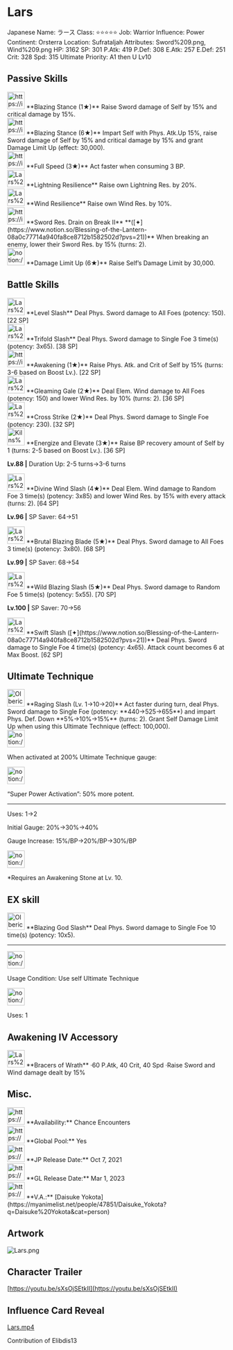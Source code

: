 # Lars

Japanese Name: ラース
Class: ⭐️⭐️⭐️⭐️⭐️
Job: Warrior
Influence: Power
Continent: Orsterra
Location: Sufrataljah
Attributes: Sword%209.png, Wind%209.png
HP: 3162
SP: 301
P.Atk: 419
P.Def: 308
E.Atk: 257
E.Def: 251
Crit: 328
Spd: 315
Ultimate Priority: A1 then U Lv10

## Passive Skills

<aside>
<img src="https://img.game8.jp/6930266/9ef4013c2fd6d1186affdaf752e9e693.png/show" alt="https://img.game8.jp/6930266/9ef4013c2fd6d1186affdaf752e9e693.png/show" width="40px" /> **Blazing Stance (1★)**
Raise Sword damage of Self by 15% and critical damage by 15%.

<aside>
<img src="https://img.game8.jp/6930266/9ef4013c2fd6d1186affdaf752e9e693.png/show" alt="https://img.game8.jp/6930266/9ef4013c2fd6d1186affdaf752e9e693.png/show" width="40px" /> **Blazing Stance (6★)**
Impart Self with Phys. Atk.Up 15%, raise Sword damage of Self by 15% and critical damage by 15% and grant Damage Limit Up (effect: 30,000).

</aside>

</aside>

<aside>
<img src="https://img.game8.jp/6930238/9679633cc0a9363d1edd222b4a276aba.png/show" alt="https://img.game8.jp/6930238/9679633cc0a9363d1edd222b4a276aba.png/show" width="40px" /> **Full Speed (3★)**
Act faster when consuming 3 BP.

</aside>

<aside>
<img src="Lars%209abcb7e17ebc454689d3325b6d2fb9b9/Lightning_Resilience.png" alt="Lars%209abcb7e17ebc454689d3325b6d2fb9b9/Lightning_Resilience.png" width="40px" /> **Lightning Resilience**
Raise own Lightning Res. by 20%.

</aside>

<aside>
<img src="Lars%209abcb7e17ebc454689d3325b6d2fb9b9/Wind_Resilience.png" alt="Lars%209abcb7e17ebc454689d3325b6d2fb9b9/Wind_Resilience.png" width="40px" /> **Wind Resilience**
Raise own Wind Res. by 10%.

</aside>

<aside>
<img src="https://img.game8.jp/6523346/f4f1488d815a7e5ed01daed6217b6afb.jpeg/show" alt="https://img.game8.jp/6523346/f4f1488d815a7e5ed01daed6217b6afb.jpeg/show" width="40px" /> **Sword Res. Drain on Break II** **([✦](https://www.notion.so/Blessing-of-the-Lantern-08a0c77714a940fa8ce8712b1582502d?pvs=21))**
When breaking an enemy, lower their Sword Res. by 15% (turns: 2).

</aside>

<aside>
<img src="notion://custom_emoji/2482af5e-3bb7-4af8-a110-df4150e44521/17debbc6-5396-80a6-933a-007af3a7f551" alt="notion://custom_emoji/2482af5e-3bb7-4af8-a110-df4150e44521/17debbc6-5396-80a6-933a-007af3a7f551" width="40px" /> **Damage Limit Up (6★)**
Raise Self’s Damage Limit by 30,000.

</aside>

## Battle Skills

<aside>
<img src="Lars%209abcb7e17ebc454689d3325b6d2fb9b9/Sword.png" alt="Lars%209abcb7e17ebc454689d3325b6d2fb9b9/Sword.png" width="40px" /> **Level Slash**
Deal Phys. Sword damage to All Foes (potency: 150). [22 SP]

</aside>

<aside>
<img src="Lars%209abcb7e17ebc454689d3325b6d2fb9b9/Sword%201.png" alt="Lars%209abcb7e17ebc454689d3325b6d2fb9b9/Sword%201.png" width="40px" /> **Trifold Slash**
Deal Phys.  Sword damage to Single Foe 3 time(s) (potency: 3x65). [38 SP]

</aside>

<aside>
<img src="https://img.game8.jp/6909195/fb1af3b553f4112d4403e0f7452fd2a2.png/show" alt="https://img.game8.jp/6909195/fb1af3b553f4112d4403e0f7452fd2a2.png/show" width="40px" /> **Awakening (1★)**
Raise Phys. Atk. and Crit of Self by 15% (turns: 3-6 based on Boost Lv.). [22 SP]

</aside>

<aside>
<img src="Lars%209abcb7e17ebc454689d3325b6d2fb9b9/Wind.png" alt="Lars%209abcb7e17ebc454689d3325b6d2fb9b9/Wind.png" width="40px" /> **Gleaming Gale (2★)**
Deal Elem. Wind damage to All Foes (potency: 150) and lower Wind Res. by 10% (turns: 2). [36 SP]

</aside>

<aside>
<img src="Lars%209abcb7e17ebc454689d3325b6d2fb9b9/Sword%202.png" alt="Lars%209abcb7e17ebc454689d3325b6d2fb9b9/Sword%202.png" width="40px" /> **Cross Strike (2★)**
Deal Phys. Sword damage to Single Foe (potency: 230). [32 SP]

</aside>

<aside>
<img src="Kilns%202e179d6832b2405494c233b747f4b824/BP_Recovery.png" alt="Kilns%202e179d6832b2405494c233b747f4b824/BP_Recovery.png" width="40px" /> **Energize and Elevate (3★)**
Raise BP recovery amount of Self by 1 (turns: 2-5 based on Boost Lv.). [36 SP]

**Lv.88 |** Duration Up: 2-5 turns→3-6 turns

</aside>

<aside>
<img src="Lars%209abcb7e17ebc454689d3325b6d2fb9b9/Wind%201.png" alt="Lars%209abcb7e17ebc454689d3325b6d2fb9b9/Wind%201.png" width="40px" /> **Divine Wind Slash (4★)**
Deal Elem. Wind damage to Random Foe 3 time(s) (potency: 3x85) and lower Wind Res. by 15% with every attack (turns: 2). [64 SP]

**Lv.96 |** SP Saver: 64→51

</aside>

<aside>
<img src="Lars%209abcb7e17ebc454689d3325b6d2fb9b9/Sword%203.png" alt="Lars%209abcb7e17ebc454689d3325b6d2fb9b9/Sword%203.png" width="40px" /> **Brutal Blazing Blade (5★)**
Deal Phys. Sword damage to All Foes 3 time(s) (potency: 3x80). [68 SP]

**Lv.99 |** SP Saver: 68→54

</aside>

<aside>
<img src="Lars%209abcb7e17ebc454689d3325b6d2fb9b9/Sword%204.png" alt="Lars%209abcb7e17ebc454689d3325b6d2fb9b9/Sword%204.png" width="40px" /> **Wild Blazing Slash (5★)**
Deal Phys. Sword damage to Random Foe 5 time(s) (potency: 5x55). [70 SP]

**Lv.100 |** SP Saver: 70→56

</aside>

<aside>
<img src="Lars%209abcb7e17ebc454689d3325b6d2fb9b9/Sword%204.png" alt="Lars%209abcb7e17ebc454689d3325b6d2fb9b9/Sword%204.png" width="40px" /> **Swift Slash ([✦](https://www.notion.so/Blessing-of-the-Lantern-08a0c77714a940fa8ce8712b1582502d?pvs=21))**
Deal Phys. Sword damage to Single Foe 4 time(s) (potency: 4x65). Attack count becomes 6 at Max Boost. [62 SP]

</aside>

## Ultimate Technique

<aside>
<img src="Olberic%20042d570f89724450960dad310c49cd7a/Sword%203.png" alt="Olberic%20042d570f89724450960dad310c49cd7a/Sword%203.png" width="40px" /> **Raging Slash (Lv. 1→10→20)**
Act faster during turn, deal Phys. Sword damage to Single Foe (potency: **440→525→655**) and impart Phys. Def. Down **5%→10%→15%** (turns: 2). Grant Self Damage Limit Up when using this Ultimate Technique (effect: 100,000).

<aside>
<img src="notion://custom_emoji/2482af5e-3bb7-4af8-a110-df4150e44521/137ebbc6-5396-80a2-a199-007a067e9993" alt="notion://custom_emoji/2482af5e-3bb7-4af8-a110-df4150e44521/137ebbc6-5396-80a2-a199-007a067e9993" width="40px" />

When activated at 200% Ultimate Technique gauge:

<aside>
<img src="notion://custom_emoji/2482af5e-3bb7-4af8-a110-df4150e44521/193ebbc6-5396-8035-8eea-007a52e85f9d" alt="notion://custom_emoji/2482af5e-3bb7-4af8-a110-df4150e44521/193ebbc6-5396-8035-8eea-007a52e85f9d" width="40px" />

“Super Power Activation”: 50% more potent.

</aside>

</aside>

---

Uses:
1→2

Initial Gauge:
20%→30%→40%

Gauge Increase:
15%/BP→20%/BP→30%/BP

<aside>
<img src="notion://custom_emoji/2482af5e-3bb7-4af8-a110-df4150e44521/182ebbc6-5396-80af-9978-007ac248795b" alt="notion://custom_emoji/2482af5e-3bb7-4af8-a110-df4150e44521/182ebbc6-5396-80af-9978-007ac248795b" width="40px" />

*Requires an Awakening Stone at Lv. 10.

</aside>

</aside>

## EX skill

<aside>
<img src="Olberic%20042d570f89724450960dad310c49cd7a/Sword%203.png" alt="Olberic%20042d570f89724450960dad310c49cd7a/Sword%203.png" width="40px" /> **Blazing God Slash**
Deal Phys. Sword damage to Single Foe 10 time(s) (potency: 10x5).

---

<aside>
<img src="notion://custom_emoji/2482af5e-3bb7-4af8-a110-df4150e44521/137ebbc6-5396-802c-b9bc-007a54884b6f" alt="notion://custom_emoji/2482af5e-3bb7-4af8-a110-df4150e44521/137ebbc6-5396-802c-b9bc-007a54884b6f" width="40px" />

Usage Condition: Use self Ultimate Technique

</aside>

<aside>
<img src="notion://custom_emoji/2482af5e-3bb7-4af8-a110-df4150e44521/137ebbc6-5396-80ba-9f36-007a936447ac" alt="notion://custom_emoji/2482af5e-3bb7-4af8-a110-df4150e44521/137ebbc6-5396-80ba-9f36-007a936447ac" width="40px" />

Uses: 1

</aside>

</aside>

## Awakening IV Accessory

<aside>
<img src="Lars%209abcb7e17ebc454689d3325b6d2fb9b9/Awakening_IV.png" alt="Lars%209abcb7e17ebc454689d3325b6d2fb9b9/Awakening_IV.png" width="40px" /> **Bracers of Wrath**
·60 P.Atk, 40 Crit, 40 Spd
·Raise Sword and Wind damage dealt by 15%

</aside>

## Misc.

<aside>
<img src="https://www.notion.so/icons/gift_gray.svg" alt="https://www.notion.so/icons/gift_gray.svg" width="40px" /> **Availability:** Chance Encounters

</aside>

<aside>
<img src="https://www.notion.so/icons/globe_gray.svg" alt="https://www.notion.so/icons/globe_gray.svg" width="40px" /> **Global Pool:** Yes

</aside>

<aside>
<img src="https://www.notion.so/icons/calendar_red.svg" alt="https://www.notion.so/icons/calendar_red.svg" width="40px" /> **JP Release Date:**
Oct 7, 2021

</aside>

<aside>
<img src="https://www.notion.so/icons/calendar_blue.svg" alt="https://www.notion.so/icons/calendar_blue.svg" width="40px" /> **GL Release Date:**
Mar 1, 2023

</aside>

<aside>
<img src="https://www.notion.so/icons/microphone_gray.svg" alt="https://www.notion.so/icons/microphone_gray.svg" width="40px" /> **V.A.:** [Daisuke Yokota](https://myanimelist.net/people/47851/Daisuke_Yokota?q=Daisuke%20Yokota&cat=person)

</aside>

## Artwork

![Lars.png](Lars%209abcb7e17ebc454689d3325b6d2fb9b9/Lars.png)

## Character Trailer

[https://youtu.be/sXsOjSEtkII](https://youtu.be/sXsOjSEtkII)

## Influence Card Reveal

[Lars.mp4](Lars%209abcb7e17ebc454689d3325b6d2fb9b9/Lars.mp4)

Contribution of Elibdis13